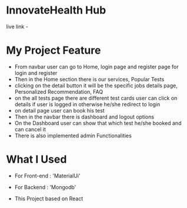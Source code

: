 # InnovateHealth Hub

live link -  

# My Project Feature
- From navbar user can go to Home, login page and register page for login and register
- Then in the Home section there is our services,  Popular Tests
- clicking on the detail button it will be the specific jobs details page, Personalized Recommendation, FAQ
- on the all tests page there are different test cards user can click on details if user is logged in otherwise he/she redirect to login
- on detail page user can book his test
- Then in the navbar there is dashboard and logout options
- On the Dashboard user can show that which test he/she booked and can cancel it
- There is also implemented admin Functionalities

# 
# What I Used

- For Front-end : 'MaterialUi' 
- For Backend   : 'Mongodb'

 - This Project based on React